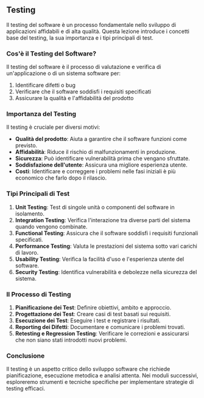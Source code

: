 ## Testing

Il testing del software è un processo fondamentale nello sviluppo di applicazioni affidabili e di alta qualità. Questa lezione introduce i concetti base del testing, la sua importanza e i tipi principali di test.

### Cos'è il Testing del Software?

Il testing del software è il processo di valutazione e verifica di un'applicazione o di un sistema software per:

1. Identificare difetti o bug
2. Verificare che il software soddisfi i requisiti specificati
3. Assicurare la qualità e l'affidabilità del prodotto

### Importanza del Testing

Il testing è cruciale per diversi motivi:

- **Qualità del prodotto**: Aiuta a garantire che il software funzioni come previsto.
- **Affidabilità**: Riduce il rischio di malfunzionamenti in produzione.
- **Sicurezza**: Può identificare vulnerabilità prima che vengano sfruttate.
- **Soddisfazione dell'utente**: Assicura una migliore esperienza utente.
- **Costi**: Identificare e correggere i problemi nelle fasi iniziali è più economico che farlo dopo il rilascio.

### Tipi Principali di Test

1. **Unit Testing**: Test di singole unità o componenti del software in isolamento.
2. **Integration Testing**: Verifica l'interazione tra diverse parti del sistema quando vengono combinate.
3. **Functional Testing**: Assicura che il software soddisfi i requisiti funzionali specificati.
4. **Performance Testing**: Valuta le prestazioni del sistema sotto vari carichi di lavoro.
5. **Usability Testing**: Verifica la facilità d'uso e l'esperienza utente del software.
6. **Security Testing**: Identifica vulnerabilità e debolezze nella sicurezza del sistema.

### Il Processo di Testing

1. **Pianificazione dei Test**: Definire obiettivi, ambito e approccio.
2. **Progettazione dei Test**: Creare casi di test basati sui requisiti.
3. **Esecuzione dei Test**: Eseguire i test e registrare i risultati.
4. **Reporting dei Difetti**: Documentare e comunicare i problemi trovati.
5. **Retesting e Regression Testing**: Verificare le correzioni e assicurarsi che non siano stati introdotti nuovi problemi.

### Conclusione

Il testing è un aspetto critico dello sviluppo software che richiede pianificazione, esecuzione metodica e analisi attenta. Nei moduli successivi, esploreremo strumenti e tecniche specifiche per implementare strategie di testing efficaci.
